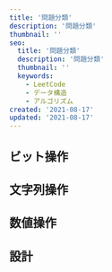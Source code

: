 ```yaml
---
title: '問題分類'
description: '問題分類'
thumbnail: ''
seo:
  title: '問題分類'
  description: '問題分類'
  thumbnail: ''
  keywords:
    - LeetCode
    - データ構造
    - アルゴリズム
created: '2021-08-17'
updated: '2021-08-17'
---
```


## ビット操作

## 文字列操作

## 数値操作

## 設計
